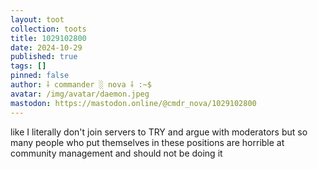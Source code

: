 ```yaml
---
layout: toot
collection: toots
title: 1029102800
date: 2024-10-29
published: true
tags: []
pinned: false
author: ⸸ commander ░ nova ⸸ :~$
avatar: /img/avatar/daemon.jpeg
mastodon: https://mastodon.online/@cmdr_nova/1029102800
---
```


like I literally don't join servers to TRY and argue with moderators but so many people who put themselves in these positions are horrible at community management and should not be doing it
